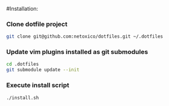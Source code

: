 #Installation:

### Clone dotfile project
```sh
git clone git@github.com:netoxico/dotfiles.git ~/.dotfiles
```

### Update vim plugins installed as git submodules
```sh
cd .dotfiles
git submodule update --init
```

### Execute install script
```sh
./install.sh
```
